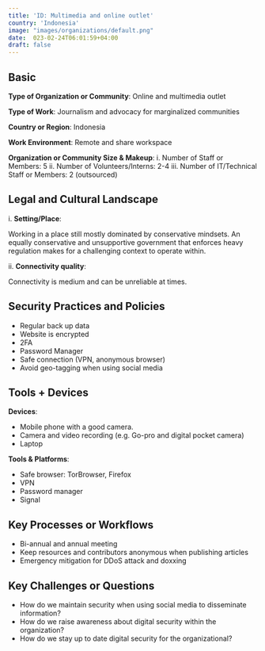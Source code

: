 ```yaml
---
title: 'ID: Multimedia and online outlet'
country: 'Indonesia'
image: "images/organizations/default.png"
date:  023-02-24T06:01:59+04:00
draft: false
---
```


## Basic

**Type of Organization or Community**: Online and multimedia outlet

**Type of Work**: Journalism and advocacy for marginalized communities

**Country or Region**: Indonesia

**Work Environment**: Remote and share workspace

**Organization or Community Size & Makeup**:
i.	Number of Staff or Members: 5
ii.	Number of Volunteers/Interns: 2-4
iii.	Number of IT/Technical Staff or Members: 2 (outsourced)


## Legal and Cultural Landscape

i. **Setting/Place**:

Working in a place still mostly dominated by conservative mindsets. An equally conservative and unsupportive government that enforces heavy regulation makes for a challenging context to operate within.

ii. **Connectivity quality**:

Connectivity is medium and can be unreliable at times.


## Security Practices and Policies

- Regular back up data 
- Website is encrypted 
- 2FA
- Password Manager
- Safe connection (VPN, anonymous browser)
- Avoid geo-tagging when using social media


## Tools + Devices

**Devices**:
- Mobile phone with a good camera.
- Camera and video recording (e.g. Go-pro and digital pocket camera)
- Laptop

**Tools & Platforms**:
- Safe browser: TorBrowser, Firefox
- VPN
- Password manager
- Signal


## Key Processes or Workflows

- Bi-annual and annual meeting
- Keep resources and contributors anonymous when publishing articles
- Emergency mitigation for DDoS attack and doxxing


## Key Challenges or Questions

- How do we maintain security when using social media to disseminate information? 
- How do we raise awareness about digital security within the organization?
- How do we stay up to date  digital security for the organizational?
